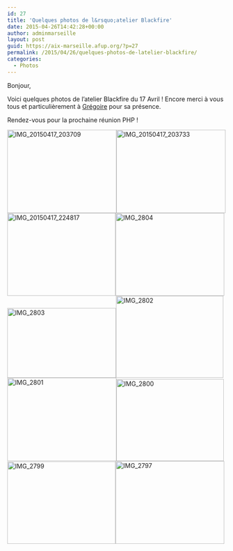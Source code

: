 ```yaml
---
id: 27
title: 'Quelques photos de l&rsquo;atelier Blackfire'
date: 2015-04-26T14:42:28+00:00
author: adminmarseille
layout: post
guid: https://aix-marseille.afup.org/?p=27
permalink: /2015/04/26/quelques-photos-de-latelier-blackfire/
categories:
  - Photos
---
```

Bonjour,

Voici quelques photos de l&rsquo;atelier Blackfire du 17 Avril ! Encore merci à vous tous et particulièrement à <a href="https://twitter.com/lyrixx" target="_blank">Grégoire</a> pour sa présence.

Rendez-vous pour la prochaine réunion PHP !

[<img class=" wp-image-28 alignnone" src="https://aix-marseille.afup.org/files/2015/04/IMG_20150417_203709-300x225.jpg" alt="IMG_20150417_203709" width="251" height="191" /><img class=" wp-image-29 alignnone" src="https://aix-marseille.afup.org/files/2015/04/IMG_20150417_203733-300x225.jpg" alt="IMG_20150417_203733" width="251" height="191" />](https://aix-marseille.afup.org/files/2015/04/IMG_20150417_203709.jpg)[<img class="alignnone wp-image-30" src="https://aix-marseille.afup.org/files/2015/04/IMG_20150417_224817-300x225.jpg" alt="IMG_20150417_224817" width="249" height="190" />](https://aix-marseille.afup.org/files/2015/04/IMG_20150417_224817.jpg)[<img class="alignnone wp-image-54" src="https://aix-marseille.afup.org/files/2015/04/IMG_2804-300x225.jpg" alt="IMG_2804" width="250" height="190" />](https://aix-marseille.afup.org/files/2015/04/IMG_2804.jpg)[<img class="alignnone wp-image-53" src="https://aix-marseille.afup.org/files/2015/04/IMG_2803-300x188.jpg" alt="IMG_2803" width="250" height="160" />](https://aix-marseille.afup.org/files/2015/04/IMG_2803.jpg)[<img class="alignnone wp-image-52" src="https://aix-marseille.afup.org/files/2015/04/IMG_2802-300x225.jpg" alt="IMG_2802" width="247" height="188" />](https://aix-marseille.afup.org/files/2015/04/IMG_2802.jpg)[<img class="alignnone wp-image-51" src="https://aix-marseille.afup.org/files/2015/04/IMG_2801-300x225.jpg" alt="IMG_2801" width="251" height="191" />](https://aix-marseille.afup.org/files/2015/04/IMG_2801.jpg)[<img class="alignnone wp-image-50" src="https://aix-marseille.afup.org/files/2015/04/IMG_2800-300x225.jpg" alt="IMG_2800" width="247" height="188" />](https://aix-marseille.afup.org/files/2015/04/IMG_2800.jpg)[<img class="alignnone wp-image-49" src="https://aix-marseille.afup.org/files/2015/04/IMG_2799-300x225.jpg" alt="IMG_2799" width="249" height="189" />](https://aix-marseille.afup.org/files/2015/04/IMG_2799.jpg)[<img class="alignnone wp-image-48" src="https://aix-marseille.afup.org/files/2015/04/IMG_2797-300x225.jpg" alt="IMG_2797" width="250" height="190" />](https://aix-marseille.afup.org/files/2015/04/IMG_2797.jpg)